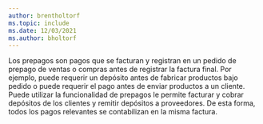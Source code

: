 ```yaml
---
author: brentholtorf
ms.topic: include
ms.date: 12/03/2021
ms.author: bholtorf
---
```

Los prepagos son pagos que se facturan y registran en un pedido de prepago de ventas o compras antes de registrar la factura final. Por ejemplo, puede requerir un depósito antes de fabricar productos bajo pedido o puede requerir el pago antes de enviar productos a un cliente. Puede utilizar la funcionalidad de prepagos le permite facturar y cobrar depósitos de los clientes y remitir depósitos a proveedores. De esta forma, todos los pagos relevantes se contabilizan en la misma factura.  
